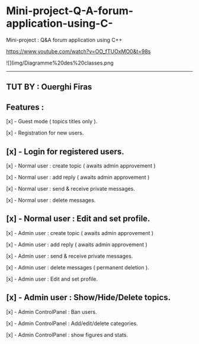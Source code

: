 # Mini-project-Q-A-forum-application-using-C-
Mini-project : Q&amp;A forum application using C++

https://www.youtube.com/watch?v=OO_fTUOxMO0&t=98s



![](img/Diagramme%20des%20classes.png

-----------------------------------
TUT BY : Ouerghi Firas
------------------
Features :
----------
[x] - Guest mode ( topics titles only ).

[x] - Registration for new users.

[x] - Login for registered users.
---------------------------------
[x] - Normal user : create topic ( awaits admin approvement )

[x] - Normal user : add reply ( awaits admin approvement )

[x] - Normal user : send & receive private messages.

[x] - Normal user : delete messages.

[x] - Normal user : Edit and set profile.
-----------------------------------------
[x] - Admin user : create topic ( awaits admin approvement )

[x] - Admin user : add reply ( awaits admin approvement )

[x] - Admin user : send & receive private messages.

[x] - Admin user : delete messages ( permanent deletion ).

[x] - Admin user : Edit and set profile.

[x] - Admin user : Show/Hide/Delete topics.
---------------------------------------
[x] - Admin ControlPanel : Ban users.

[x] - Admin ControlPanel : Add/edit/delete categories.

[x] - Admin ControlPanel : show figures and stats.



